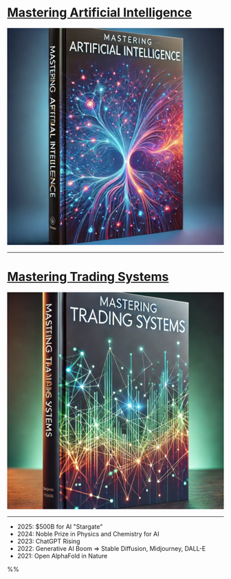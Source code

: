 # [Mastering Artificial Intelligence](mastering_ai)
[![Mastering Artificial Intelligence](mastering_ai.png?raw=true "Mastering Artificial Intelligence")](mastering_ai)

---

# [Mastering Trading Systems](mastering_ts)
[![Mastering Trading Systems](mastering_ts.png?raw=true "Mastering Trading Systems")](mastering_ts)

---
* 2025: $500B for AI "Stargate"
* 2024: Noble Prize in Physics and Chemistry for AI
* 2023: ChatGPT Rising
* 2022: Generative AI Boom => Stable Diffusion, Midjourney, DALL-E
* 2021: Open AlphaFold in Nature

%%
